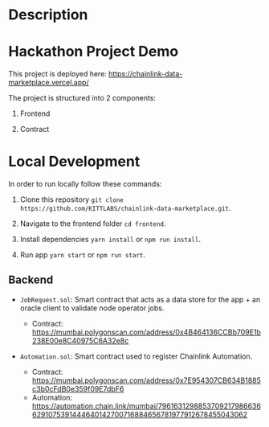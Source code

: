 
# Description
# Hackathon Project Demo
This project is deployed here: https://chainlink-data-marketplace.vercel.app/

The project is structured into 2 components:

1. Frontend

2. Contract

# Local Development
In order to run locally follow these commands:

1. Clone this repository `git clone https://github.com/KITTLABS/chainlink-data-marketplace.git`.

2. Navigate to the frontend folder `cd frontend`.

3. Install dependencies `yarn install` or `npm run install`.

3. Run app `yarn start` or `npm run start`.


## Backend
- `JobRequest.sol`: Smart contract that acts as a data store for the app + an oracle client to validate node operator jobs.

  - Contract: https://mumbai.polygonscan.com/address/0x4B464136CCBb709E1b238E00e8C40975C6A32e8c

- `Automation.sol`: Smart contract used to register Chainlink Automation.

  - Contract: https://mumbai.polygonscan.com/address/0x7E954307CB634B1885c3b0cFdB0e359f09E7dbF6
  - Automation: https://automation.chain.link/mumbai/79616312988537092179866366291075391444640142700716884656781977912678455043062



